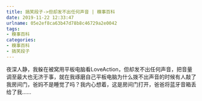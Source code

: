 ```yaml
---
title: 搞笑段子->但却发不出任何声音 | 糗事百科
date: 2019-11-22 12:33:47
urlname: 05e2ef8ca63b47d78b8c46729a2e0042
tags: 
- 糗事百科
categories:
- 糗事百科
- 搞笑段子
---
```

夜深人静，我躲在被窝用平板电脑看LoveAction，但却发不出任何声音，把音量调至最大也无济于事，就在我琢磨自己平板电脑为什么拨不出声音的时候有人敲了我房间门，爸妈不是睡觉了吗？我内心想着，这是房间门打开，爸爸将蓝牙音箱丢给了我……


